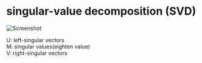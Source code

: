 # singular-value decomposition (SVD)

![Screenshot](https://wikimedia.org/api/rest_v1/media/math/render/svg/3315de0d8549ccefd4c619e4e6cce6ba041dde3c)

U: left-singular vectors   
M: singular values(eighten value)   
V: right-singular vectors    

